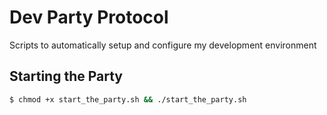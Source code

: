 # Dev Party Protocol
Scripts to automatically setup and configure my development environment

## Starting the Party

```bash
$ chmod +x start_the_party.sh && ./start_the_party.sh
```
